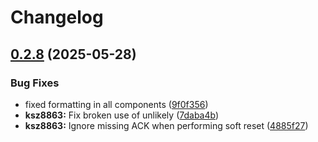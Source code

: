 # Changelog

## [0.2.8](https://github.com/espressif/esp-eth-drivers/compare/ksz8863@v0.2.7...ksz8863@v0.2.8) (2025-05-28)


### Bug Fixes

* fixed formatting in all components ([9f0f356](https://github.com/espressif/esp-eth-drivers/commit/9f0f356a4b1402c6c19787619288e0f84310464a))
* **ksz8863:** Fix broken use of unlikely ([7daba4b](https://github.com/espressif/esp-eth-drivers/commit/7daba4b46d644783d6cfb3887548207498f4fd87))
* **ksz8863:** Ignore missing ACK when performing soft reset ([4885f27](https://github.com/espressif/esp-eth-drivers/commit/4885f27c9c68e064d42a73ef27dd369e17c9f54b))
